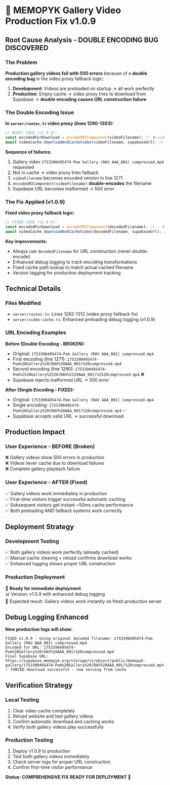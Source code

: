 # 🚀 MEMOPYK Gallery Video Production Fix v1.0.9

## Root Cause Analysis - DOUBLE ENCODING BUG DISCOVERED

### The Problem
**Production gallery videos fail with 500 errors** because of a **double encoding bug** in the video proxy fallback logic:

1. **Development**: Videos are preloaded on startup → all work perfectly
2. **Production**: Empty cache → video proxy tries to download from Supabase → **double encoding causes URL construction failure**

### The Double Encoding Issue
**In `server/routes.ts` video proxy (lines 1290-1303):**

```javascript
// BUGGY CODE (v1.0.8):
const encodedForDownload = encodeURIComponent(videoFilename); // ❌ videoFilename might already be encoded!
await videoCache.downloadAndCacheVideo(videoFilename, supabaseUrl); // ❌ Double encoding
```

**Sequence of failures:**
1. Gallery video `1753390495474-Pom Gallery (RAV AAA_001) compressed.mp4` requested
2. Not in cache → video proxy tries fallback
3. `videoFilename` becomes encoded version in line 1271
4. `encodeURIComponent(videoFilename)` **double-encodes** the filename
5. Supabase URL becomes malformed → 500 error

### The Fix Applied (v1.0.9)

**Fixed video proxy fallback logic:**
```javascript
// FIXED CODE (v1.0.9):
const encodedForDownload = encodeURIComponent(decodedFilename); // ✅ Always use original filename
await videoCache.downloadAndCacheVideo(decodedFilename, supabaseUrl); // ✅ Consistent encoding
```

**Key improvements:**
- Always use `decodedFilename` for URL construction (never double-encode)
- Enhanced debug logging to track encoding transformations
- Fixed cache path lookup to match actual cached filename
- Version tagging for production deployment tracking

## Technical Details

### Files Modified
- `server/routes.ts`: Lines 1292-1312 (video proxy fallback fix)
- `server/video-cache.ts`: Enhanced preloading debug logging (v1.0.9)

### URL Encoding Examples
**Before (Double Encoding - BROKEN):**
- Original: `1753390495474-Pom Gallery (RAV AAA_001) compressed.mp4`
- First encoding (line 1271): `1753390495474-Pom%20Gallery%20(RAV%20AAA_001)%20compressed.mp4`
- Second encoding (line 1290): `1753390495474-Pom%2520Gallery%2520(RAV%2520AAA_001)%2520compressed.mp4` ❌
- Supabase rejects malformed URL → 500 error

**After (Single Encoding - FIXED):**
- Original: `1753390495474-Pom Gallery (RAV AAA_001) compressed.mp4`
- Single encoding: `1753390495474-Pom%20Gallery%20(RAV%20AAA_001)%20compressed.mp4` ✅
- Supabase accepts valid URL → successful download

## Production Impact

### User Experience - BEFORE (Broken)
❌ Gallery videos show 500 errors in production  
❌ Videos never cache due to download failures  
❌ Complete gallery playback failure  

### User Experience - AFTER (Fixed)
✅ Gallery videos work immediately in production  
✅ First-time visitors trigger successful automatic caching  
✅ Subsequent visitors get instant ~50ms cache performance  
✅ Both preloading AND fallback systems work correctly  

## Deployment Strategy

### Development Testing
✅ Both gallery videos work perfectly (already cached)  
✅ Manual cache clearing + reload confirms download works  
✅ Enhanced logging shows proper URL construction  

### Production Deployment
🚀 **Ready for immediate deployment**  
📊 Version: v1.0.9 with enhanced debug logging  
🎯 Expected result: Gallery videos work instantly on fresh production server  

## Debug Logging Enhanced

**New production logs will show:**
```
FIXED v1.0.9 - Using original decoded filename: 1753390495474-Pom Gallery (RAV AAA_001) compressed.mp4
Encoded for URL: 1753390495474-Pom%20Gallery%20(RAV%20AAA_001)%20compressed.mp4
Final Supabase URL: https://supabase.memopyk.org/storage/v1/object/public/memopyk-gallery/1753390495474-Pom%20Gallery%20(RAV%20AAA_001)%20compressed.mp4
✅ FORCED download successful - now serving from cache
```

## Verification Strategy

### Local Testing
1. Clear video cache completely
2. Reload website and test gallery videos
3. Confirm automatic download and caching works
4. Verify both gallery videos play successfully

### Production Testing
1. Deploy v1.0.9 to production
2. Test both gallery videos immediately
3. Check server logs for proper URL construction
4. Confirm first-time visitor performance

**Status: COMPREHENSIVE FIX READY FOR DEPLOYMENT** 🚀